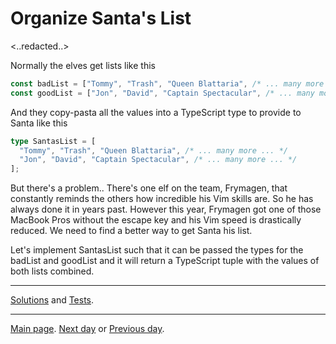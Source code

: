 # Organize Santa's List

<..redacted..>

Normally the elves get lists like this

```typescript
const badList = ["Tommy", "Trash", "Queen Blattaria", /* ... many more ... */];
const goodList = ["Jon", "David", "Captain Spectacular", /* ... many more ... */];
```

And they copy-pasta all the values into a TypeScript type to provide to Santa like this

```typescript
type SantasList = [
  "Tommy", "Trash", "Queen Blattaria", /* ... many more ... */
  "Jon", "David", "Captain Spectacular", /* ... many more ... */
];
```

But there's a problem.. There's one elf on the team, Frymagen, that constantly reminds the others how incredible his Vim skills are. So he has always done it in years past. However this year, Frymagen got one of those MacBook Pros without the escape key and his Vim speed is drastically reduced. We need to find a better way to get Santa his list.

Let's implement SantasList such that it can be passed the types for the badList and goodList and it will return a TypeScript tuple with the values of both lists combined.

---
[Solutions](./solution.ts) and [Tests](./solution.test.ts).

---
[Main page](../../readme.md). [Next day](../day6/readme.md) or
[Previous day](../day4/readme.md).
